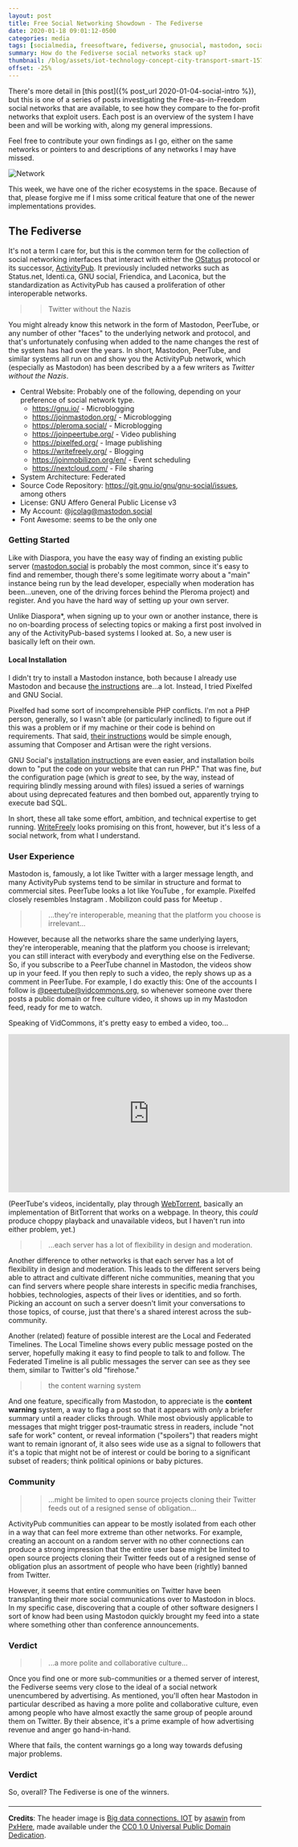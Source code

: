 ```yaml
---
layout: post
title: Free Social Networking Showdown - The Fediverse
date: 2020-01-18 09:01:12-0500
categories: media
tags: [socialmedia, freesoftware, fediverse, gnusocial, mastodon, socialshowdown]
summary: How do the Fediverse social networks stack up?
thumbnail: /blog/assets/iot-technology-concept-city-transport-smart-1575603-pxhere.com.jpg
offset: -25%
---
```


There's more detail in [this post]({% post_url 2020-01-04-social-intro %}), but this is one of a series of posts investigating the Free-as-in-Freedom social networks that are available, to see how they compare to the for-profit networks that exploit users.  Each post is an overview of the system I have been and will be working with, along my general impressions.

Feel free to contribute your own findings as I go, either on the same networks or pointers to and descriptions of any networks I may have missed.

![Network](/blog/assets/iot-technology-concept-city-transport-smart-1575603-pxhere.com.jpg "Network")

This week, we have one of the richer ecosystems in the space.  Because of that, please forgive me if I miss some critical feature that one of the newer implementations provides.

## The Fediverse

It's not a term I care for, but this is the common term for the collection of social networking interfaces that interact with either the [OStatus](https://en.wikipedia.org/wiki/OStatus) protocol or its successor, [ActivityPub](https://en.wikipedia.org/wiki/ActivityPub).  It previously included networks such as Status.net, Identi.ca, GNU social, Friendica, and Laconica, but the standardization as ActivityPub has caused a proliferation of other interoperable networks.

 > > Twitter without the Nazis

You might already know this network in the form of Mastodon, PeerTube, or any number of other "faces" to the underlying network and protocol, and that's unfortunately confusing when added to the name changes the rest of the system has had over the years.  In short, Mastodon, PeerTube, and similar systems all run on and show you the ActivityPub network, which (especially as Mastodon) has been described by a a few writers as *Twitter without the Nazis*.

 * Central Website:  Probably one of the following, depending on your preference of social network type.
   - <https://gnu.io/> - Microblogging
   - <https://joinmastodon.org/> - Microblogging
   - <https://pleroma.social/> - Microblogging
   - <https://joinpeertube.org/> - Video publishing
   - <https://pixelfed.org/> - Image publishing
   - <https://writefreely.org/> - Blogging
   - <https://joinmobilizon.org/en/> - Event scheduling
   - <https://nextcloud.com/> - File sharing
 * System Architecture:  Federated
 * Source Code Repository:  <https://git.gnu.io/gnu/gnu-social/issues>, among others
 * License:  GNU Affero General Public License v3
 * My Account:  @jcolag@mastodon.social 
 * Font Awesome:  [<i class="fab fa-mastodon"></i>](https://fontawesome.com/icons/mastodon?style=brands) seems to be the only one

### Getting Started

Like with Diaspora, you have the easy way of finding an existing public server ([mastodon.social](https://mastodon.social) is probably the most common, since it's easy to find and remember, though there's some legitimate worry about a "main" instance being run by the lead developer, especially when moderation has been...uneven, one of the driving forces behind the Pleroma project) and register.  And you have the hard way of setting up your own server.

Unlike Diaspora*, when signing up to your own or another instance, there is no on-boarding process of selecting topics or making a first post involved in any of the ActivityPub-based systems I looked at.  So, a new user is basically left on their own.

#### Local Installation

I didn't try to install a Mastodon instance, both because I already use Mastodon and because [the instructions](https://docs.joinmastodon.org/admin/install/) are...a lot.  Instead, I tried Pixelfed and GNU Social.

Pixelfed had some sort of incomprehensible PHP conflicts.  I'm not a PHP person, generally, so I wasn't able (or particularly inclined) to figure out if this was a problem or if my machine or their code is behind on requirements.  That said, [their instructions](https://docs.pixelfed.org/installing-pixelfed/) would be simple enough, assuming that Composer and Artisan were the right versions.

GNU Social's [installation instructions](https://git.gnu.io/gnu/gnu-social/blob/master/INSTALL) are even easier, and installation boils down to "put the code on your website that can run PHP."  That was fine, *but* the configuration page (which is *great* to see, by the way, instead of requiring blindly messing around with files) issued a series of warnings about using deprecated features and then bombed out, apparently trying to execute bad SQL.

In short, these all take some effort, ambition, and technical expertise to get running.  [WriteFreely](https://writefreely.org/start) looks promising on this front, however, but it's less of a social network, from what I understand.

### User Experience

Mastodon is, famously, a lot like Twitter with a larger message length, and many ActivityPub systems tend to be similar in structure and format to commercial sites.  PeerTube looks a lot like YouTube <i class="fab fa-youtube"></i>, for example.  Pixelfed closely resembles Instagram <i class="fab fa-instagram"></i>.  Mobilizon could pass for Meetup <i class="fab fa-meetup"></i>.

 > > ...they're interoperable, meaning that the platform you choose is irrelevant...

However, because all the networks share the same underlying layers, they're interoperable, meaning that the platform you choose is irrelevant; you can still interact with everybody and everything else on the Fediverse.  So, if you subscribe to a PeerTube channel in Mastodon, the videos show up in your feed.  If you then reply to such a video, the reply shows up as a comment in PeerTube.  For example, I do exactly this:  One of the accounts I follow is [@peertube@vidcommons.org](https://vidcommons.org/accounts/peertube), so whenever someone over there posts a public domain or free culture video, it shows up in my Mastodon feed, ready for me to watch.

Speaking of VidCommons, it's pretty easy to embed a video, too...

<iframe width="560" height="315" sandbox="allow-same-origin allow-scripts" src="https://vidcommons.org/videos/embed/c864d88c-f45c-4d6f-9312-e1761bb9596f" frameborder="0" allowfullscreen></iframe>

(PeerTube's videos, incidentally, play through [WebTorrent](https://webtorrent.io/), basically an implementation of BitTorrent that works on a webpage.  In theory, this *could* produce choppy playback and unavailable videos, but I haven't run into either problem, yet.)

 > > ...each server has a lot of flexibility in design and moderation.

Another difference to other networks is that each server has a lot of flexibility in design and moderation.  This leads to the different servers being able to attract and cultivate different niche communities, meaning that you can find servers where people share interests in specific media franchises, hobbies, technologies, aspects of their lives or identities, and so forth.  Picking an account on such a server doesn't limit your conversations to those topics, of course, just that there's a shared interest across the sub-community.

Another (related) feature of possible interest are the Local and Federated Timelines.  The Local Timeline shows every public message posted on the server, hopefully making it easy to find people to talk to and follow.  The Federated Timeline is all public messages the server can see as they see them, similar to Twitter's old "firehose."

 > > the content warning system

And one feature, specifically from Mastodon, to appreciate is the **content warning** system, a way to flag a post so that it appears with *only* a briefer summary until a reader clicks through.  While most obviously applicable to messages that might trigger post-traumatic stress in readers, include "not safe for work" content, or reveal information ("spoilers") that readers might want to remain ignorant of, it also sees wide use as a signal to followers that it's a topic that might not be of interest or could be boring to a significant subset of readers; think political opinions or baby pictures.

### Community

 > > ...might be limited to open source projects cloning their Twitter feeds out of a resigned sense of obligation...

ActivityPub communities can appear to be mostly isolated from each other in a way that can feel more extreme than other networks.  For example, creating an account on a random server with no other connections can produce a strong impression that the entire user base might be limited to open source projects cloning their Twitter feeds out of a resigned sense of obligation plus an assortment of people who have been (rightly) banned from Twitter.

However, it seems that entire communities on Twitter have been transplanting their more social communications over to Mastodon in blocs.  In my specific case, discovering that a couple of other software designers I sort of know had been using Mastodon quickly brought my feed into a state where something other than conference announcements.

### Verdict <i class="far fa-thumbs-up"></i>

 > > ...a more polite and collaborative culture...

Once you find one or more sub-communities or a themed server of interest, the Fediverse seems very close to the ideal of a social network unencumbered by advertising.  As mentioned, you'll often hear Mastodon in particular described as having a more polite and collaborative culture, even among people who have almost exactly the same group of people around them on Twitter.  By their absence, it's a prime example of how advertising revenue and anger go hand-in-hand.

Where that fails, the content warnings go a long way towards defusing major problems.

### Verdict <i class="far fa-thumbs-down"></i>

So, overall?  The Fediverse is one of the winners.

#### <i class="fab fa-mastodon"></i>

* * *

**Credits**: The header image is [Big data connections. IOT](https://pxhere.com/en/photo/1575603) by [asawin](https://pxhere.com/en/photographer/2102671) from [PxHere](https://pxhere.com), made available under the [CC0 1.0 Universal Public Domain Dedication](https://creativecommons.org/publicdomain/zero/1.0/).
